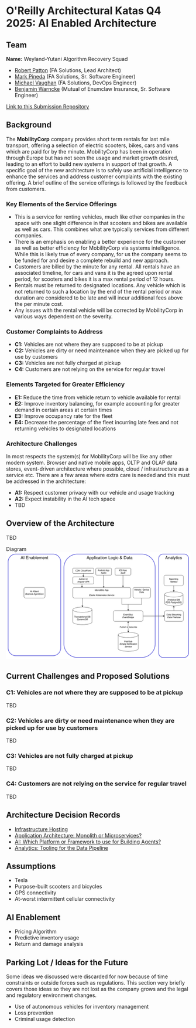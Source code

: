 # O'Reilly Architectural Katas Q4 2025: AI Enabled Architecture

## Team
**Name:** Weyland-Yutani Algorithm Recovery Squad
- [Robert Patton](https://www.linkedin.com/in/rpatton/) (FA Solutions, Lead Architect)
- [Mark Pineda](https://www.linkedin.com/in/mark-pineda-b62b98b/) (FA Solutions, Sr. Software Engineer)
- [Michael Vaughan](https://www.linkedin.com/in/michael-vaughan-5a33618/) (FA Solutions, DevOps Engineer)
- [Benjamin Warncke](https://www.linkedin.com/in/benjaminwarncke/) (Mutual of Enumclaw Insurance, Sr. Software Engineer)

[Link to this Submission Repository](https://github.com/bwarncke/architectural-katas-q4-2025-ai-enabled-architecture)

## Background
The **MobilityCorp** company provides short term rentals for last mile transport, 
offering a selection of electric scooters, bikes, cars and vans which 
are paid for by the minute. MobilityCorp has been in operation through Europe
but has not seen the usage and market growth desired, leading to an effort
to build new systems in support of that growth. A specific goal of the new
architecture is to safely use artificial intelligence to enhance the services
and address customer complaints with the existing offering. A brief outline of
the service offerings is followed by the feedback from customers.

### Key Elements of the Service Offerings
- This is a service for renting vehicles, much like other companies in the space with one slight difference in that scooters and bikes are available as well as cars. This combines what are typically services from different companies.
- There is an emphasis on enabling a better experience for the customer as well as better efficiency for MobilityCorp via systems intelligence. While this is likely true of every company, for us the company seems to be funded for and desire a complete rebuild and new approach.
- Customers are billed by the minute for any rental. All rentals have an associated timeline, for cars and vans it is the agreed upon rental period, for scooters and bikes it is a max rental period of 12 hours. 
- Rentals must be returned to designated locations. Any vehicle which is not returned to such a location by the end of the rental period or max duration are considered to be late and will incur additional fees above the per minute cost.
- Any issues with the rental vehicle will be corrected by MobilityCorp in various ways dependent on the severity.

### Customer Complaints to Address
- **C1:** Vehicles are not where they are supposed to be at pickup
- **C2:** Vehicles are dirty or need maintenance when they are picked up for use by customers
- **C3:** Vehicles are not fully charged at pickup
- **C4:** Customers are not relying on the service for regular travel

### Elements Targeted for Greater Efficiency
- **E1:** Reduce the time from vehicle return to vehicle available for rental
- **E2:** Improve inventory balancing, for example accounting for greater demand in certain areas at certain times
- **E3:** Improve occupancy rate for the fleet
- **E4:** Decrease the percentage of the fleet incurring late fees and not returning vehicles to designated locations

### Architecture Challenges
In most respects the system(s) for MobilityCorp will be like any other modern system. Browser and native mobile apps, 
OLTP and OLAP data stores, event-driven architecture where possible, cloud / infrastructure as a service etc.
There are a few areas where extra care is needed and this must be addressed in the architecture:
- **A1:** Respect customer privacy with our vehicle and usage tracking
- **A2:** Expect instability in the AI tech space
- TBD

## Overview of the Architecture
TBD

Diagram
![Top-Level Architecture Diagram](diagrams/top-level-architecture.png)

## Current Challenges and Proposed Solutions

### C1: Vehicles are not where they are supposed to be at pickup
TBD

### C2: Vehicles are dirty or need maintenance when they are picked up for use by customers
TBD

### C3: Vehicles are not fully charged at pickup
TBD

### C4: Customers are not relying on the service for regular travel
TBD

## Architecture Decision Records
- [Infrastructure Hosting](adr/ADR-Cloud.md)
- [Application Architecture: Monolith or Microservices?](adr/ADR-Monolith.md)
- [AI: Which Platform or Framework to use for Building Agents?](adr/ADR-AI-Agent.md)
- [Analytics: Tooling for the Data Pipeline](adr/ADR-Data-Pipeline.md)

## Assumptions
- Tesla
- Purpose-built scooters and bicycles
- GPS connectivity
- At-worst intermittent cellular connectivity

## AI Enablement
- Pricing Algorithm
- Predictive inventory usage
- Return and damage analysis

## Parking Lot / Ideas for the Future
Some ideas we discussed were discarded for now because of time constraints or 
outside forces such as regulations. This section very briefly covers those ideas so they are
not lost as the company grows and the legal and regulatory environment changes.

- Use of autonomous vehicles for inventory management
- Loss prevention
- Criminal usage detection